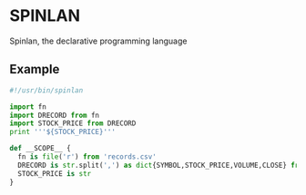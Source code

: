 # SPINLAN
Spinlan, the declarative programming language 

## Example

```python 
#!/usr/bin/spinlan

import fn
import DRECORD from fn
import STOCK_PRICE from DRECORD
print '''${STOCK_PRICE}'''

def __SCOPE__ {
  fn is file('r') from 'records.csv'
  DRECORD is str.split(',') as dict{SYMBOL,STOCK_PRICE,VOLUME,CLOSE} from fn.readlines()
  STOCK_PRICE is str
}

```
